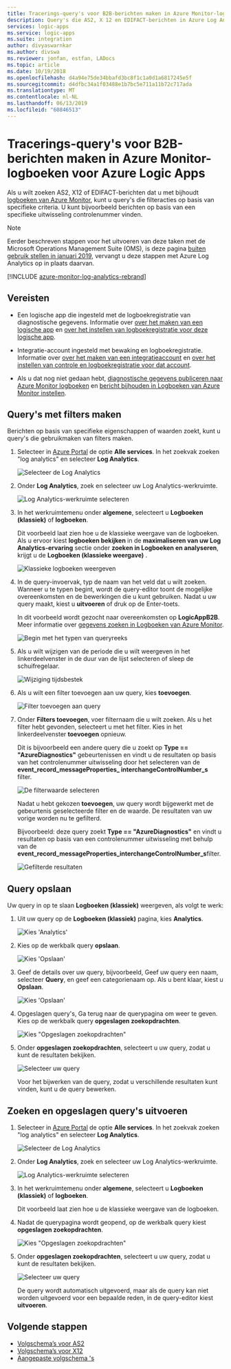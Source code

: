 ```yaml
---
title: Tracerings-query's voor B2B-berichten maken in Azure Monitor-logs - Azure Logic Apps | Microsoft Docs
description: Query's die AS2, X 12 en EDIFACT-berichten in Azure Log Analytics voor Azure Logic Apps bijhouden maken
services: logic-apps
ms.service: logic-apps
ms.suite: integration
author: divyaswarnkar
ms.author: divswa
ms.reviewer: jonfan, estfan, LADocs
ms.topic: article
ms.date: 10/19/2018
ms.openlocfilehash: d4a94e75de34bbafd3bc8f1c1a0d1a6817245e5f
ms.sourcegitcommit: d4dfbc34a1f03488e1b7bc5e711a11b72c717ada
ms.translationtype: MT
ms.contentlocale: nl-NL
ms.lasthandoff: 06/13/2019
ms.locfileid: "60846513"
---
```

# <a name="create-tracking-queries-for-b2b-messages-in-azure-monitor-logs-for-azure-logic-apps"></a>Tracerings-query's voor B2B-berichten maken in Azure Monitor-logboeken voor Azure Logic Apps

Als u wilt zoeken AS2, X12 of EDIFACT-berichten dat u met bijhoudt [logboeken van Azure Monitor](../log-analytics/log-analytics-overview.md), kunt u query's die filteracties op basis van specifieke criteria. U kunt bijvoorbeeld berichten op basis van een specifieke uitwisseling controlenummer vinden.

> [!NOTE]
> Eerder beschreven stappen voor het uitvoeren van deze taken met de Microsoft Operations Management Suite (OMS), is deze pagina [buiten gebruik stellen in januari 2019](../azure-monitor/platform/oms-portal-transition.md), vervangt u deze stappen met Azure Log Analytics op in plaats daarvan. 

[!INCLUDE [azure-monitor-log-analytics-rebrand](../../includes/azure-monitor-log-analytics-rebrand.md)]

## <a name="prerequisites"></a>Vereisten

* Een logische app die ingesteld met de logboekregistratie van diagnostische gegevens. Informatie over [over het maken van een logische app](quickstart-create-first-logic-app-workflow.md) en [over het instellen van logboekregistratie voor deze logische app](../logic-apps/logic-apps-monitor-your-logic-apps.md#azure-diagnostics).

* Integratie-account ingesteld met bewaking en logboekregistratie. Informatie over [over het maken van een integratieaccount](../logic-apps/logic-apps-enterprise-integration-create-integration-account.md) en [over het instellen van controle en logboekregistratie voor dat account](../logic-apps/logic-apps-monitor-b2b-message.md).

* Als u dat nog niet gedaan hebt, [diagnostische gegevens publiceren naar Azure Monitor logboeken](../logic-apps/logic-apps-track-b2b-messages-omsportal.md) en [bericht bijhouden in Logboeken van Azure Monitor instellen](../logic-apps/logic-apps-track-b2b-messages-omsportal.md).

## <a name="create-queries-with-filters"></a>Query's met filters maken

Berichten op basis van specifieke eigenschappen of waarden zoekt, kunt u query's die gebruikmaken van filters maken. 

1. Selecteer in [Azure Portal](https://portal.azure.com) de optie **Alle services**. In het zoekvak zoeken "log analytics" en selecteer **Log Analytics**.

   ![Selecteer de Log Analytics](media/logic-apps-track-b2b-messages-omsportal-query-filter-control-number/find-log-analytics.png)

1. Onder **Log Analytics**, zoek en selecteer uw Log Analytics-werkruimte. 

   ![Log Analytics-werkruimte selecteren](media/logic-apps-track-b2b-messages-omsportal-query-filter-control-number/select-log-analytics-workspace.png)

1. In het werkruimtemenu onder **algemene**, selecteert u **Logboeken (klassiek)** of **logboeken**. 

   Dit voorbeeld laat zien hoe u de klassieke weergave van de logboeken. 
   Als u ervoor kiest **logboeken bekijken** in de **maximaliseren van uw Log Analytics-ervaring** sectie onder **zoeken in Logboeken en analyseren**, krijgt u de **Logboeken (klassieke weergave)** . 

   ![Klassieke logboeken weergeven](media/logic-apps-track-b2b-messages-omsportal-query-filter-control-number/view-classic-logs.png)

1. In de query-invoervak, typ de naam van het veld dat u wilt zoeken. Wanneer u te typen begint, wordt de query-editor toont de mogelijke overeenkomsten en de bewerkingen die u kunt gebruiken. Nadat u uw query maakt, kiest u **uitvoeren** of druk op de Enter-toets.

   In dit voorbeeld wordt gezocht naar overeenkomsten op **LogicAppB2B**. 
   Meer informatie over [gegevens zoeken in Logboeken van Azure Monitor](../log-analytics/log-analytics-log-searches.md).

   ![Begin met het typen van queryreeks](media/logic-apps-track-b2b-messages-omsportal-query-filter-control-number/create-query.png)

1. Als u wilt wijzigen van de periode die u wilt weergeven in het linkerdeelvenster in de duur van de lijst selecteren of sleep de schuifregelaar. 

   ![Wijziging tijdsbestek](media/logic-apps-track-b2b-messages-omsportal-query-filter-control-number/change-timeframe.png)

1. Als u wilt een filter toevoegen aan uw query, kies **toevoegen**. 

   ![Filter toevoegen aan query](media/logic-apps-track-b2b-messages-omsportal-query-filter-control-number/add-filter.png)

1. Onder **Filters toevoegen**, voer filternaam die u wilt zoeken. Als u het filter hebt gevonden, selecteert u met het filter. Kies in het linkerdeelvenster **toevoegen** opnieuw.

   Dit is bijvoorbeeld een andere query die u zoekt op **Type == "AzureDiagnostics"** gebeurtenissen en vindt u de resultaten op basis van het controlenummer uitwisseling door het selecteren van de **event_record_messageProperties_ interchangeControlNumber_s** filter.

   ![De filterwaarde selecteren](media/logic-apps-track-b2b-messages-omsportal-query-filter-control-number/filter-example.png)

   Nadat u hebt gekozen **toevoegen**, uw query wordt bijgewerkt met de gebeurtenis geselecteerde filter en de waarde. 
   De resultaten van uw vorige worden nu te gefilterd. 

   Bijvoorbeeld: deze query zoekt **Type == "AzureDiagnostics"** en vindt u resultaten op basis van een controlenummer uitwisseling met behulp van de **event_record_messageProperties_interchangeControlNumber_s**filter.

   ![Gefilterde resultaten](media/logic-apps-track-b2b-messages-omsportal-query-filter-control-number/filtered-results.png)

<a name="save-oms-query"></a>

## <a name="save-query"></a>Query opslaan

Uw query in op te slaan **Logboeken (klassiek)** weergeven, als volgt te werk:

1. Uit uw query op de **Logboeken (klassiek)** pagina, kies **Analytics**. 

   ![Kies 'Analytics'](media/logic-apps-track-b2b-messages-omsportal-query-filter-control-number/choose-analytics.png)

1. Kies op de werkbalk query **opslaan**.

   ![Kies 'Opslaan'](media/logic-apps-track-b2b-messages-omsportal-query-filter-control-number/save-query.png)

1. Geef de details over uw query, bijvoorbeeld, Geef uw query een naam, selecteer **Query**, en geef een categorienaam op. Als u bent klaar, kiest u **Opslaan**.

   ![Kies 'Opslaan'](media/logic-apps-track-b2b-messages-omsportal-query-filter-control-number/query-details.png)

1. Opgeslagen query's, Ga terug naar de querypagina om weer te geven. Kies op de werkbalk query **opgeslagen zoekopdrachten**.

   ![Kies "Opgeslagen zoekopdrachten"](media/logic-apps-track-b2b-messages-omsportal-query-filter-control-number/choose-saved-searches.png)

1. Onder **opgeslagen zoekopdrachten**, selecteert u uw query, zodat u kunt de resultaten bekijken. 

   ![Selecteer uw query](media/logic-apps-track-b2b-messages-omsportal-query-filter-control-number/saved-query-results.png)

   Voor het bijwerken van de query, zodat u verschillende resultaten kunt vinden, kunt u de query bewerken.

## <a name="find-and-run-saved-queries"></a>Zoeken en opgeslagen query's uitvoeren

1. Selecteer in [Azure Portal](https://portal.azure.com) de optie **Alle services**. In het zoekvak zoeken "log analytics" en selecteer **Log Analytics**.

   ![Selecteer de Log Analytics](media/logic-apps-track-b2b-messages-omsportal-query-filter-control-number/find-log-analytics.png)

1. Onder **Log Analytics**, zoek en selecteer uw Log Analytics-werkruimte. 

   ![Log Analytics-werkruimte selecteren](media/logic-apps-track-b2b-messages-omsportal-query-filter-control-number/select-log-analytics-workspace.png)

1. In het werkruimtemenu onder **algemene**, selecteert u **Logboeken (klassiek)** of **logboeken**. 

   Dit voorbeeld laat zien hoe u de klassieke weergave van de logboeken. 

1. Nadat de querypagina wordt geopend, op de werkbalk query kiest **opgeslagen zoekopdrachten**.

   ![Kies "Opgeslagen zoekopdrachten"](media/logic-apps-track-b2b-messages-omsportal-query-filter-control-number/choose-saved-searches.png)

1. Onder **opgeslagen zoekopdrachten**, selecteert u uw query, zodat u kunt de resultaten bekijken. 

   ![Selecteer uw query](media/logic-apps-track-b2b-messages-omsportal-query-filter-control-number/saved-query-results.png) 

   De query wordt automatisch uitgevoerd, maar als de query kan niet worden uitgevoerd voor een bepaalde reden, in de query-editor kiest **uitvoeren**.

## <a name="next-steps"></a>Volgende stappen

* [Volgschema’s voor AS2](../logic-apps/logic-apps-track-integration-account-as2-tracking-schemas.md)
* [Volgschema’s voor X12](../logic-apps/logic-apps-track-integration-account-x12-tracking-schema.md)
* [Aangepaste volgschema 's](../logic-apps/logic-apps-track-integration-account-custom-tracking-schema.md)